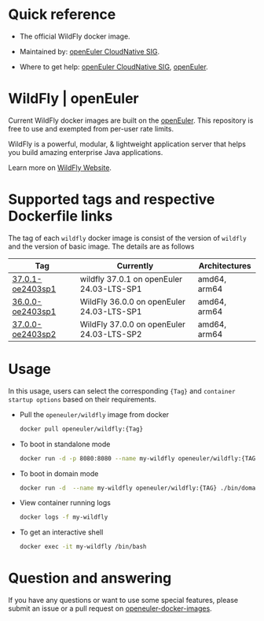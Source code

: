 # Quick reference

- The official WildFly docker image.

- Maintained by: [openEuler CloudNative SIG](https://gitee.com/openeuler/cloudnative).

- Where to get help: [openEuler CloudNative SIG](https://gitee.com/openeuler/cloudnative), [openEuler](https://gitee.com/openeuler/community).

# WildFly | openEuler
Current WildFly docker images are built on the [openEuler](https://repo.openeuler.org/). This repository is free to use and exempted from per-user rate limits.

WildFly is a powerful, modular, & lightweight application server that helps you build amazing enterprise Java applications.

Learn more on [WildFly Website](https://wildfly.org)⁠.

# Supported tags and respective Dockerfile links
The tag of each `wildfly` docker image is consist of the version of `wildfly` and the version of basic image. The details are as follows

| Tag                                                                                                                                | Currently                                 | Architectures |
|------------------------------------------------------------------------------------------------------------------------------------|-------------------------------------------|---------------|
|[37.0.1-oe2403sp1](https://gitee.com/openeuler/openeuler-docker-images/blob/master/Others/wildfly/37.0.1/24.03-lts-sp1/Dockerfile) | wildfly 37.0.1 on openEuler 24.03-LTS-SP1 | amd64, arm64 |
| [36.0.0-oe2403sp1](https://gitee.com/openeuler/openeuler-docker-images/blob/master/Others/wildfly/36.0.0/24.03-lts-sp1/Dockerfile) | WildFly 36.0.0 on openEuler 24.03-LTS-SP1 | amd64, arm64  |
| [37.0.0-oe2403sp2](https://gitee.com/openeuler/openeuler-docker-images/blob/master/Others/wildfly/37.0.0/24.03-lts-sp2/Dockerfile) | WildFly 37.0.0 on openEuler 24.03-LTS-SP2 | amd64, arm64  |

# Usage
In this usage, users can select the corresponding `{Tag}` and `container startup options` based on their requirements.

- Pull the `openeuler/wildfly` image from docker

	```bash
	docker pull openeuler/wildfly:{Tag}
	```

- To boot in standalone mode

	```bash
	docker run -d -p 8080:8080 --name my-wildfly openeuler/wildfly:{TAG}
	```

- To boot in domain mode

	```bash
	docker run -d  --name my-wildfly openeuler/wildfly:{TAG} ./bin/domain.sh -b 0.0.0.0 -bmanagement 0.0.0.0
	```

- View container running logs

	```bash
	docker logs -f my-wildfly
	```

- To get an interactive shell

	```bash
	docker exec -it my-wildfly /bin/bash
	```

# Question and answering
If you have any questions or want to use some special features, please submit an issue or a pull request on [openeuler-docker-images](https://gitee.com/openeuler/openeuler-docker-images).